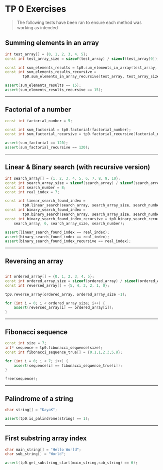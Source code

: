 # TP 0 Exercises

> The following tests have been ran to ensure each method was working as intended

## Summing elements in an array

```c++
int test_array[] = {0, 1, 2, 3, 4, 5};
const int test_array_size = sizeof(test_array) / sizeof(test_array[0]);

const int sum_elements_results = tp0.sum_elements_in_array(test_array, test_array_size);
const int sum_elements_results_recursive =
        tp0.sum_elements_in_array_recursive(test_array, test_array_size - 1);

assert(sum_elements_results == 15);
assert(sum_elements_results_recursive == 15);
```

---

## Factorial of a number

```c++
const int factorial_number = 5;

const int sum_factorial = tp0.factorial(factorial_number);
const int sum_factorial_recursive = tp0.factorial_recursive(factorial_number);

assert(sum_factorial == 120);
assert(sum_factorial_recursive == 120);
```

---

## Linear & Binary search (with recursive version)

```c++
int search_array[] = {1, 2, 3, 4, 5, 6, 7, 8, 9, 10};
const int search_array_size = sizeof(search_array) / sizeof(search_array[0]);
const int search_number = 8;
const int real_index = 7;

const int linear_search_found_index =
        tp0.linear_search(search_array, search_array_size, search_number);
const int binary_search_found_index =
        tp0.binary_search(search_array, search_array_size, search_number);
const int binary_search_found_index_recursive = tp0.binary_search_recursive(
    search_array, 0, search_array_size, search_number);

assert(linear_search_found_index == real_index);
assert(binary_search_found_index == real_index);
assert(binary_search_found_index_recursive == real_index);

```

---

## Reversing an array

```c++

int ordered_array[] = {0, 1, 2, 3, 4, 5};
const int ordered_array_size = sizeof(ordered_array) / sizeof(ordered_array[0]);
const int reversed_array[] = {5, 4, 3, 2, 1, 0};

tp0.reverse_array(ordered_array, ordered_array_size -1);

for (int i = 0; i < ordered_array_size; i++) {
    assert(reversed_array[i] == ordered_array[i]);
}

```

---

## Fibonacci sequence

```c++
const int size = 7;
int* sequence = tp0.fibonacci_sequence(size);
const int fibonacci_sequence_true[] = {0,1,1,2,3,5,8};

for (int i = 0; i < 7; i++) {
    assert(sequence[i] == fibonacci_sequence_true[i]);
}

free(sequence);

```

---

## Palindrome of a string

```c++
char string[] = "KayaK";

assert(tp0.is_palindrome(string) == 1);
```

---

## First substring array index

```c++
char main_string[] = "Hello World";
char sub_string[] = "World";

assert(tp0.get_substring_start(main_string,sub_string) == 6);
```
